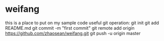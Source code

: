 # weifang
this is a place to put on my sample code
useful git operation:
git init
git add README.md
git commit -m "first commit"
git remote add origin https://github.com/zhaosean/weifang.git
git push -u origin master
